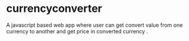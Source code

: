 # currencyconverter
A javascript based web app where user can get convert value from one currency to another and get price in converted currency .
